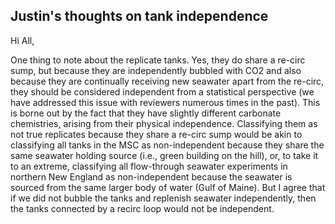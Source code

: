 ## Justin's thoughts on tank independence

Hi All,

One thing to note about the replicate tanks.  Yes, they do share a re-circ sump, but because they are independently bubbled with CO2 and also because they are continually receiving new seawater apart from the re-circ, they should be considered independent from a statistical perspective (we have addressed this issue with reviewers numerous times in the past). This is borne out by the fact that they have slightly different carbonate chemistries, arising from their physical independence.  Classifying them as not true replicates because they share a re-circ sump would be akin to classifying all tanks in the MSC as non-independent because they share the same seawater holding source (i.e., green building on the hill), or, to take it to an extreme, classifying all flow-through seawater experiments in northern New England as non-independent because the seawater is sourced from the same larger body of water (Gulf of Maine). But I agree that if we did not bubble the tanks and replenish seawater independently, then the tanks connected by a recirc loop would not be independent.
